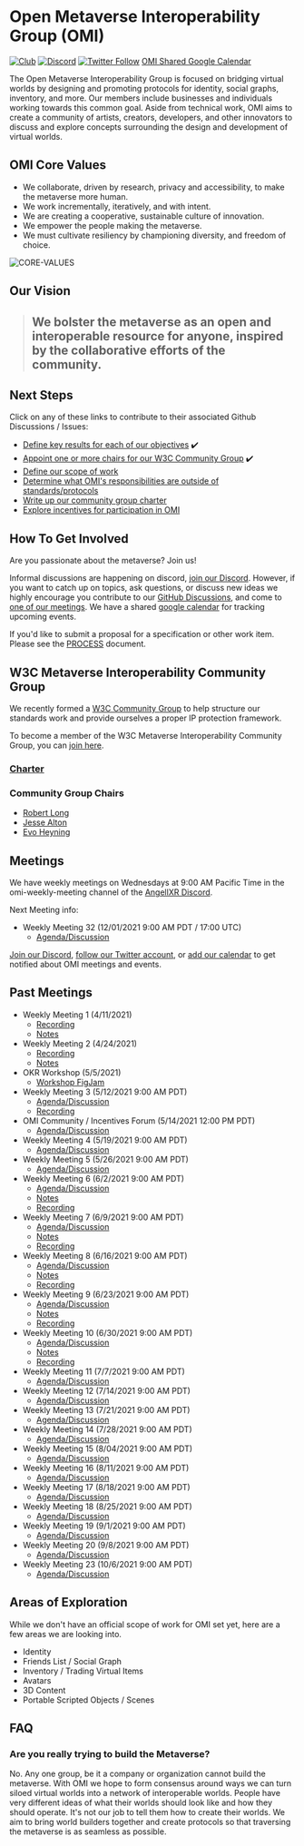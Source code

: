 # Open Metaverse Interoperability Group (OMI)
[![Club](https://img.shields.io/badge/project%20type-club-ff69b4)](https://project-types.github.io/#club)
[![Discord](https://img.shields.io/discord/770382203782692945?label=Discord&logo=Discord)](https://discord.gg/NJtT9grz5E)
[![Twitter Follow](https://img.shields.io/twitter/follow/open_metaverse)](https://twitter.com/open_metaverse)
[OMI Shared Google Calendar](https://calendar.google.com/calendar/u/1?cid=Y18wZHB1Z2Y5ZjgzZXE0cWVrbWI2b21xYmptZ0Bncm91cC5jYWxlbmRhci5nb29nbGUuY29t)

The Open Metaverse Interoperability Group is focused on bridging virtual worlds by designing and promoting protocols for identity, social graphs, inventory, and more. Our members include businesses and individuals working towards this common goal. Aside from technical work, OMI aims to create a community of artists, creators, developers, and other innovators to discuss and explore concepts surrounding the design and development of virtual worlds.

## OMI Core Values

- We collaborate, driven by research, privacy and accessibility, to make the metaverse more human.
- We work incrementally, iteratively, and with intent. 
- We are creating a cooperative, sustainable culture of innovation. 
- We empower the people making the metaverse.
- We must cultivate resiliency by championing diversity, and freedom of choice.

![CORE-VALUES](https://user-images.githubusercontent.com/63426722/119735871-f871d880-be4a-11eb-9594-8bf8d00c0c72.png)

## Our Vision
>## We bolster the metaverse as an open and interoperable resource for anyone, inspired by the collaborative efforts of the community.

## Next Steps

Click on any of these links to contribute to their associated Github Discussions / Issues:

- [Define key results for each of our objectives](https://github.com/omigroup/OMI/discussions/10) ✔️
- [Appoint one or more chairs for our W3C Community Group](https://github.com/omigroup/OMI/discussions/17) ✔️
- [Define our scope of work](https://github.com/omigroup/OMI/discussions/28)
- [Determine what OMI's responsibilities are outside of standards/protocols](https://github.com/omigroup/OMI/discussions/31)
- [Write up our community group charter](https://github.com/omigroup/OMI/discussions/30)
- [Explore incentives for participation in OMI](https://github.com/omigroup/OMI/discussions/32)

## How To Get Involved

Are you passionate about the metaverse? Join us! 

Informal discussions are happening on discord, [join our Discord](https://discord.gg/NJtT9grz5E). However, if you want to catch up on topics, ask questions, or discuss new ideas we highly encourage you contribute to our [GitHub Discussions](https://github.com/omigroup/OMI/discussions), and come to [one of our meetings](#meetings). We have a shared [google calendar](https://calendar.google.com/calendar/u/1?cid=Y18wZHB1Z2Y5ZjgzZXE0cWVrbWI2b21xYmptZ0Bncm91cC5jYWxlbmRhci5nb29nbGUuY29t) for tracking upcoming events. 

If you'd like to submit a proposal for a specification or other work item. Please see the [PROCESS](./PROCESS.md) document.

## W3C Metaverse Interoperability Community Group

We recently formed a [W3C Community Group](https://www.w3.org/community/about/) to help structure our standards work and provide ourselves a proper IP protection framework.

To become a member of the W3C Metaverse Interoperability Community Group, you can [join here](https://www.w3.org/community/metaverse-interop/).

### [Charter](./CHARTER.md)

### Community Group Chairs
- [Robert Long](https://twitter.com/arobertlong)
- [Jesse Alton](https://twitter.com/mrmetaverse)
- [Evo Heyning](https://twitter.com/amoration)

## Meetings

We have weekly meetings on Wednesdays at 9:00 AM Pacific Time in the omi-weekly-meeting channel of the [AngellXR Discord](https://discord.gg/NJtT9grz5E).

Next Meeting info:

- Weekly Meeting 32 (12/01/2021 9:00 AM PDT / 17:00 UTC)
  - [Agenda/Discussion](https://github.com/omigroup/omigroup/discussions/132)

[Join our Discord](https://discord.gg/NJtT9grz5E), [follow our Twitter account](https://twitter.com/open_metaverse), or [add our calendar](https://calendar.google.com/calendar/u/1?cid=Y18wZHB1Z2Y5ZjgzZXE0cWVrbWI2b21xYmptZ0Bncm91cC5jYWxlbmRhci5nb29nbGUuY29t) to get notified about OMI meetings and events.

## Past Meetings

- Weekly Meeting 1 (4/11/2021)
  - [Recording](https://www.youtube.com/watch?v=x3mFHxv9CNQ)
  - [Notes](https://hackmd.io/@XR/omi-1)
- Weekly Meeting 2 (4/24/2021)
  - [Recording](https://www.youtube.com/watch?v=dX8mWYJXXVc)
  - [Notes](https://hackmd.io/X-PXFWupQOm2frqAccgybA)
- OKR Workshop (5/5/2021)
  - [Workshop FigJam](https://www.figma.com/file/HcSUQRYUHjTcVyGIA0fu1u/OMi-OKR-Workshop-Part-II?node-id=281%3A610)
- Weekly Meeting 3 (5/12/2021 9:00 AM PDT)
  - [Agenda/Discussion](https://github.com/omigroup/OMI/discussions/27)
  - [Recording](https://www.youtube.com/watch?v=UYg5Tz_eHls)
- OMI Community / Incentives Forum (5/14/2021 12:00 PM PDT)
  - [Agenda/Discussion](https://github.com/omigroup/OMI/discussions/35)
- Weekly Meeting 4 (5/19/2021 9:00 AM PDT)
  - [Agenda/Discussion](https://github.com/omigroup/OMI/discussions/34)
- Weekly Meeting 5 (5/26/2021 9:00 AM PDT)
  - [Agenda/Discussion](https://github.com/omigroup/OMI/discussions/38)
- Weekly Meeting 6 (6/2/2021 9:00 AM PDT)
  - [Agenda/Discussion](https://github.com/omigroup/OMI/discussions/41)
  - [Notes](https://hackmd.io/@robertlong/omi-meeting-6)
  - [Recording](https://www.youtube.com/watch?v=YXPhfOybq4o)
- Weekly Meeting 7 (6/9/2021 9:00 AM PDT)
  - [Agenda/Discussion](https://github.com/omigroup/OMI/discussions/43)
  - [Notes](https://hackmd.io/@robertlong/omi-meeting-7)
  - [Recording](https://www.youtube.com/watch?v=wNQhgzhRdBU)
- Weekly Meeting 8 (6/16/2021 9:00 AM PDT)
  - [Agenda/Discussion](https://github.com/omigroup/OMI/discussions/46)
  - [Notes](https://hackmd.io/@robertlong/omi-meeting-8)
  - [Recording](https://www.youtube.com/watch?v=HUa7BDrDv9o)
- Weekly Meeting 9 (6/23/2021 9:00 AM PDT)
  - [Agenda/Discussion](https://github.com/omigroup/OMI/discussions/51)
  - [Notes](https://hackmd.io/@robertlong/omi-meeting-9)
  - [Recording](https://www.youtube.com/watch?v=gODst6r_wL0)
- Weekly Meeting 10 (6/30/2021 9:00 AM PDT)
  - [Agenda/Discussion](https://github.com/omigroup/OMI/discussions/52)
  - [Notes](https://hackmd.io/@robertlong/omi-meeting-10)
  - [Recording](https://www.youtube.com/watch?v=tLLzEUW0iV8)
- Weekly Meeting 11 (7/7/2021 9:00 AM PDT)
  - [Agenda/Discussion](https://github.com/omigroup/OMI/discussions/54)
- Weekly Meeting 12 (7/14/2021 9:00 AM PDT)
  - [Agenda/Discussion](https://github.com/omigroup/OMI/discussions/60)
- Weekly Meeting 13 (7/21/2021 9:00 AM PDT)
  - [Agenda/Discussion](https://github.com/omigroup/OMI/discussions/65)
- Weekly Meeting 14 (7/28/2021 9:00 AM PDT)
  - [Agenda/Discussion](https://github.com/omigroup/OMI/discussions/66)
- Weekly Meeting 15 (8/04/2021 9:00 AM PDT)
  - [Agenda/Discussion](https://github.com/omigroup/OMI/discussions/71)
- Weekly Meeting 16 (8/11/2021 9:00 AM PDT)
  - [Agenda/Discussion](https://github.com/omigroup/OMI/discussions/74)
- Weekly Meeting 17 (8/18/2021 9:00 AM PDT)
  - [Agenda/Discussion](https://github.com/omigroup/OMI/discussions/75)
- Weekly Meeting 18 (8/25/2021 9:00 AM PDT)
  - [Agenda/Discussion](https://github.com/omigroup/OMI/discussions/79)
- Weekly Meeting 19 (9/1/2021 9:00 AM PDT)
  - [Agenda/Discussion](https://github.com/omigroup/OMI/discussions/82)
- Weekly Meeting 20 (9/8/2021 9:00 AM PDT)
  - [Agenda/Discussion](https://github.com/omigroup/OMI/discussions/86)
- Weekly Meeting 23 (10/6/2021 9:00 AM PDT)
  - [Agenda/Discussion](https://github.com/omigroup/OMI/discussions/103)
 

## Areas of Exploration

While we don't have an official scope of work for OMI set yet, here are a few areas we are looking into.

- Identity
- Friends List / Social Graph
- Inventory / Trading Virtual Items
- Avatars
- 3D Content
- Portable Scripted Objects / Scenes

## FAQ

### Are you really trying to build the Metaverse?

No. Any one group, be it a company or organization cannot build the metaverse. With OMI we hope to form consensus around ways we can turn siloed virtual worlds into a network of interoperable worlds. People have very different ideas of what their worlds should look like and how they should operate. It's not our job to tell them how to create their worlds. We aim to bring world builders together and create protocols so that traversing the metaverse is as seamless as possible.
